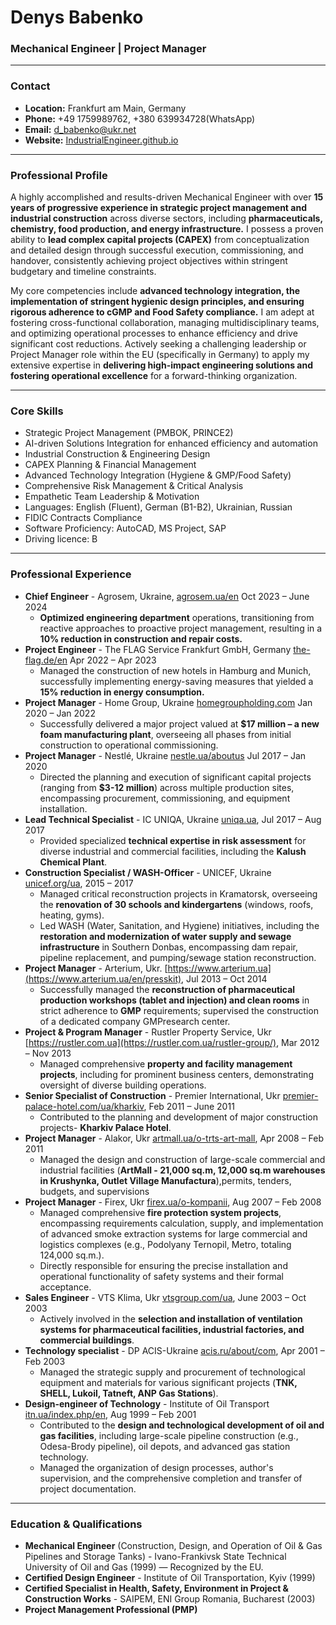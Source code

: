 <link rel="stylesheet" href="{{ "/assets/css/style.css" | relative_url }}">

# Denys Babenko
### Mechanical Engineer | Project Manager

---

### Contact

* **Location:** Frankfurt am Main, Germany
* **Phone:** +49 1759989762, +380 639934728(WhatsApp)
* **Email:** <a href="mailto:d_babenko@ukr.net">d_babenko@ukr.net</a>
* **Website:** [IndustrialEngineer.github.io](https://consulting-east-europe.github.io/IndustrialEngineer/)

---

### Professional Profile

A highly accomplished and results-driven Mechanical Engineer with over <b>15 years of progressive experience in strategic project management and industrial construction</b> across diverse sectors, including <b>pharmaceuticals, chemistry, food production, and energy infrastructure.</b> I possess a proven ability to <b>lead complex capital projects (CAPEX)</b> from conceptualization and detailed design through successful execution, commissioning, and handover, consistently achieving project objectives within stringent budgetary and timeline constraints.

My core competencies include <b>advanced technology integration, the implementation of stringent hygienic design principles, and ensuring rigorous adherence to cGMP and Food Safety compliance.</b> I am adept at fostering cross-functional collaboration, managing multidisciplinary teams, and optimizing operational processes to enhance efficiency and drive significant cost reductions. Actively seeking a challenging leadership or Project Manager role within the EU (specifically in Germany) to apply my extensive expertise in <b>delivering high-impact engineering solutions and fostering operational excellence</b> for a forward-thinking organization.

---

### Core Skills

* Strategic Project Management (PMBOK, PRINCE2)
* AI-driven Solutions Integration for enhanced efficiency and automation
* Industrial Construction & Engineering Design
* CAPEX Planning & Financial Management
* Advanced Technology Integration (Hygiene & GMP/Food Safety)
* Comprehensive Risk Management & Critical Analysis
* Empathetic Team Leadership & Motivation
* Languages: English (Fluent), German (B1-B2), Ukrainian, Russian
* FIDIC Contracts Compliance
* Software Proficiency: AutoCAD, MS Project, SAP
* Driving licence: B

---

### Professional Experience

* **Chief Engineer** - Agrosem, Ukraine, [agrosem.ua/en](https://agrosem.ua/en/) Oct 2023 – June 2024
    * <b>Optimized engineering department</b> operations, transitioning from reactive approaches to proactive project management, resulting in a <b>10% reduction in construction and repair costs.</b>
* **Project Engineer** - The FLAG Service Frankfurt GmbH, Germany [the-flag.de/en](https://the-flag.de/en/) Apr 2022 – Apr 2023
    * Managed the construction of new hotels in Hamburg and Munich, successfully implementing energy-saving measures that yielded a <b>15% reduction in energy consumption.</b>
* **Project Manager** - Home Group, Ukraine [homegroupholding.com](https://homegroupholdings.com/about-us/) Jan 2020 – Jan 2022
    * Successfully delivered a major project valued at <b>$17 million – a new foam manufacturing plant</b>, overseeing all phases from initial construction to operational commissioning.
* **Project Manager** - Nestlé, Ukraine [nestle.ua/aboutus](https://www.nestle.ua/aboutus/) Jul 2017 – Jan 2020
    * Directed the planning and execution of significant capital projects (ranging from <b>$3-12 million</b>) across multiple production sites, encompassing procurement, commissioning, and equipment installation.
* **Lead Technical Specialist** - IC UNIQA, Ukraine [uniqa.ua](https://uniqa.ua/en/), Jul 2017 – Aug 2017
    * Provided specialized <b>technical expertise in risk assessment</b> for diverse industrial and commercial facilities, including the <b>Kalush Chemical Plant</b>.
* **Construction Specialist / WASH-Officer** - UNICEF, Ukraine [unicef.org/ua](https://www.unicef.org/ua/), 2015 – 2017
    * Managed critical reconstruction projects in Kramatorsk, overseeing the <b>renovation of 30 schools and kindergartens</b> (windows, roofs, heating, gyms).
    * Led WASH (Water, Sanitation, and Hygiene) initiatives, including the <b>restoration and modernization of water supply and sewage infrastructure</b> in Southern Donbas, encompassing dam repair, pipeline replacement, and pumping/sewage station reconstruction.
* **Project Manager** - Arterium, Ukr. [https://www.arterium.ua](https://www.arterium.ua/en/presskit), Jul 2013 – Oct 2014
    * Successfully managed the <b>reconstruction of pharmaceutical production workshops (tablet and injection) and clean rooms</b> in strict adherence to <b>GMP</b> requirements; supervised the construction of a dedicated company GMPresearch center</b>.
* **Project & Program Manager** - Rustler Property Service, Ukr [https://rustler.com.ua](https://rustler.com.ua/rustler-group/), Mar 2012 – Nov 2013
    * Managed comprehensive <b>property and facility management projects</b>, including for prominent business centers, demonstrating oversight of diverse building operations.
* **Senior Specialist of Construction** - Premier International, Ukr [premier-palace-hotel.com/ua/kharkiv](https://kharkiv-palace.com/en/our-hotel/), Feb 2011 – June 2011
    * Contributed to the planning and development of major construction projects- <b>Kharkiv Palace Hotel</b>.
* **Project Manager** - Alakor, Ukr [artmall.ua/o-trts-art-mall](http://artmall.ua/o-trts-art-mall), Apr 2008 – Feb 2011
    * Managed the design and construction of large-scale commercial and industrial facilities (<b>ArtMall - 21,000 sq.m, 12,000 sq.m warehouses in Krushynka, Outlet Village Manufactura</b>),permits, tenders, budgets, and supervisions
* **Project Manager** - Firex, Ukr [firex.ua/o-kompanii](http://firex.ua/en/), Aug 2007 – Feb 2008
    * Managed comprehensive <b>fire protection system projects</b>, encompassing requirements calculation, supply, and implementation of advanced smoke extraction systems for large commercial and logistics complexes (e.g., Podolyany Ternopil, Metro, totaling 124,000 sq.m.).
    * Directly responsible for ensuring the precise installation and operational functionality of safety systems and their formal acceptance.
* **Sales Engineer** - VTS Klima, Ukr [vtsgroup.com/ua](https://vtsgroup.com/ua/), June 2003 – Oct 2003
    * Actively involved in the <b>selection and installation of ventilation systems for pharmaceutical facilities, industrial factories, and commercial buildings</b>.
* **Technology specialist** - DP ACIS-Ukraine [acis.ru/about/com](https://acis.ru/about/com), Apr 2001 – Feb 2003
    * Managed the strategic supply and procurement of technological equipment and materials for various significant projects (<b>TNK, SHELL, Lukoil, Tatneft, ANP Gas Stations</b>).
* **Design-engineer of Technology** - Institute of Oil Transport [itn.ua/index.php/en](https://itn.ua/index.php/en/), Aug 1999 – Feb 2001
    * Contributed to the <b>design and technological development of oil and gas facilities</b>, including large-scale pipeline construction (e.g., Odesa-Brody pipeline), oil depots, and advanced gas station technology.
    * Managed the organization of design processes, author's supervision, and the comprehensive completion and transfer of project documentation.

---

### Education & Qualifications

* **Mechanical Engineer** (Construction, Design, and Operation of Oil & Gas Pipelines and Storage Tanks) - Ivano-Frankivsk State Technical University of Oil and Gas (1999) — Recognized by the EU.
* **Certified Design Engineer** - Institute of Oil Transportation, Kyiv (1999)
* **Certified Specialist in Health, Safety, Environment in Project & Construction Works** - SAIPEM, ENI Group Romania, Bucharest (2003)
* **Project Management Professional (PMP)**
